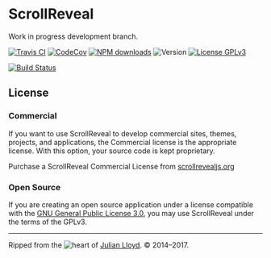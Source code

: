 # ScrollReveal

Work in progress development branch.

[![Travis CI][travis-badge]][travis-url]
[![CodeCov][codecov-badge]][codecov-url]
[![NPM downloads][downloads-badge]][downloads-url]
![Version][version-badge]
[![License GPLv3][license-badge]][license-url]

[![Build Status][saucelabs-matrix]][saucelabs-url]

## License

### Commercial
If you want to use ScrollReveal to develop commercial sites, themes, projects, and applications, the Commercial license is the appropriate license. With this option, your source code is kept proprietary.

Purchase a ScrollReveal Commercial License from [scrollrevealjs.org](scrollrevealjs.org)

### Open Source
If you are creating an open source application under a license compatible with the [GNU&nbsp;General&nbsp;Public&nbsp;License&nbsp;3.0][license-url], you may use ScrollReveal under the terms of the GPLv3.

***

Ripped from the ![heart](http://i.imgur.com/oXJmdtz.gif) of [Julian Lloyd](https://twitter.com/jlmakes). © 2014–2017.

[travis-badge]: https://img.shields.io/travis/jlmakes/scrollreveal/development.svg
[travis-url]: https://travis-ci.org/jlmakes/scrollreveal
[codecov-badge]: https://img.shields.io/coveralls/jlmakes/scrollreveal/development.svg
[codecov-url]: https://codecov.io/gh/jlmakes/scrollreveal/branch/development
[downloads-badge]: https://img.shields.io/npm/dm/scrollreveal.svg?style=flat
[downloads-url]: https://npmjs.org/package/scrollreveal
[version-badge]: https://img.shields.io/badge/version-4.0.0_alpha-1283c3.svg
[license-badge]: https://img.shields.io/badge/license-GPL_v3-1283c3.svg
[license-url]: https://opensource.org/licenses/GPL-3.0
[saucelabs-matrix]: https://saucelabs.com/browser-matrix/jlmakes.svg
[saucelabs-url]: https://saucelabs.com/u/jlmakes
